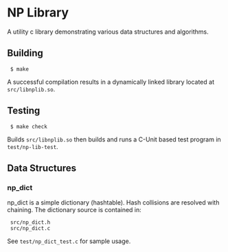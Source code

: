 # NP Library

A utility c library demonstrating various data structures and algorithms.

## Building

     $ make

A successful compilation results in a dynamically linked library located at
`src/libnplib.so`.

## Testing

     $ make check

Builds `src/libnplib.so` then builds and runs a C-Unit based test program in
`test/np-lib-test`.

## Data Structures

### np_dict

np_dict is a simple dictionary (hashtable). Hash collisions are resolved
with chaining. The dictionary source is contained in:

     src/np_dict.h
     src/np_dict.c

See `test/np_dict_test.c` for sample usage.


